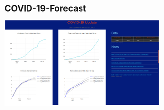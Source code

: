 # COVID-19-Forecast

![Image description](https://github.com/ws1001/COVID-19-Forecast/blob/master/covid-19.png)

